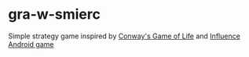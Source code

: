# gra-w-smierc

Simple strategy game inspired by [Conway's Game of Life](https://en.wikipedia.org/wiki/Conway%27s_Game_of_Life)
and [Influence Android game](https://influence.teremokgames.com/)
